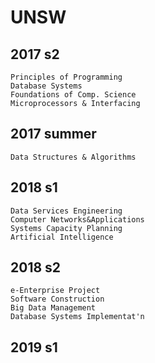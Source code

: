 # UNSW

2017 s2
---
    Principles of Programming
    Database Systems
    Foundations of Comp. Science
    Microprocessors & Interfacing
   
2017 summer
---
    Data Structures & Algorithms
2018 s1
---
    Data Services Engineering
    Computer Networks&Applications
    Systems Capacity Planning
    Artificial Intelligence
2018 s2
---
    e-Enterprise Project
    Software Construction
    Big Data Management
    Database Systems Implementat'n
2019 s1
---
